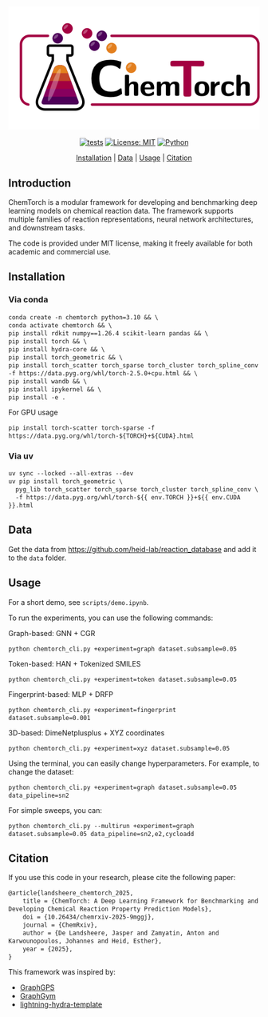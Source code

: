 <div align="center">

![ChemTorch](images/chemtorch.png)

[![tests](https://github.com/heid-lab/chemtorch/actions/workflows/pytest.yml/badge.svg)](https://github.com/heid-lab/chemtorch/actions)
[![License: MIT](https://img.shields.io/badge/License-MIT-blue.svg)](LICENSE)
[![Python](https://img.shields.io/badge/dynamic/toml?url=https://raw.githubusercontent.com/heid-lab/chemtorch/main/pyproject.toml&query=$.project.requires-python&label=python&color=blue)](#)
<!--
When chemtorch is on PyPI uncomment this ^^
[![PyPI version](https://img.shields.io/pypi/v/chemtorch.svg)](https://pypi.org/project/chemtorch)
[![Python versions](https://img.shields.io/pypi/pyversions/chemtorch.svg)](https://pypi.org/project/chemtorch)
[![Downloads](https://img.shields.io/github/downloads/heid-lab/chemtorch/total.svg)](https://github.com/heid-lab/chemtorch/releases)
-->

[Installation](#installation) | [Data](#data) | [Usage](#usage) | [Citation](#citation)

</div>

## Introduction

ChemTorch is a modular framework for developing and benchmarking deep learning models on chemical reaction data. The framework supports multiple families of reaction representations, neural network architectures, and downstream tasks.

The code is provided under MIT license, making it freely available for both academic and commercial use.

## Installation

### Via conda

```
conda create -n chemtorch python=3.10 && \
conda activate chemtorch && \
pip install rdkit numpy==1.26.4 scikit-learn pandas && \
pip install torch && \
pip install hydra-core && \
pip install torch_geometric && \
pip install torch_scatter torch_sparse torch_cluster torch_spline_conv -f https://data.pyg.org/whl/torch-2.5.0+cpu.html && \
pip install wandb && \
pip install ipykernel && \
pip install -e .
```

For GPU usage
```
pip install torch-scatter torch-sparse -f https://data.pyg.org/whl/torch-${TORCH}+${CUDA}.html
```

### Via uv

```
uv sync --locked --all-extras --dev
uv pip install torch_geometric \
  pyg_lib torch_scatter torch_sparse torch_cluster torch_spline_conv \
  -f https://data.pyg.org/whl/torch-${{ env.TORCH }}+${{ env.CUDA }}.html
```

## Data

Get the data from https://github.com/heid-lab/reaction_database and add it to the `data` folder.

<!-- TODO: Add the following sections:
## ✨ Highlights/Features
## 🤝 Contributing
## 💬 Support
## 🚀 Roadmap

<!-- TODO: move this to web documentation -->
## Usage

For a short demo, see `scripts/demo.ipynb`.

To run the experiments, you can use the following commands:

Graph-based: GNN + CGR
```
python chemtorch_cli.py +experiment=graph dataset.subsample=0.05
```
Token-based: HAN + Tokenized SMILES
```
python chemtorch_cli.py +experiment=token dataset.subsample=0.05
```
Fingerprint-based: MLP + DRFP
```
python chemtorch_cli.py +experiment=fingerprint dataset.subsample=0.001
```
3D-based: DimeNetplusplus + XYZ coordinates
```
python chemtorch_cli.py +experiment=xyz dataset.subsample=0.05
```

Using the terminal, you can easily change hyperparameters. For example, to change the dataset:
``` 
python chemtorch_cli.py +experiment=graph dataset.subsample=0.05 data_pipeline=sn2
```

For simple sweeps, you can:
```
python chemtorch_cli.py --multirun +experiment=graph dataset.subsample=0.05 data_pipeline=sn2,e2,cycloadd
```

## Citation
If you use this code in your research, please cite the following paper:

```
@article{landsheere_chemtorch_2025,
	title = {ChemTorch: A Deep Learning Framework for Benchmarking and Developing Chemical Reaction Property Prediction Models},
	doi = {10.26434/chemrxiv-2025-9mggj},
	journal = {ChemRxiv},
	author = {De Landsheere, Jasper and Zamyatin, Anton and Karwounopoulos, Johannes and Heid, Esther},
	year = {2025},
}
```

This framework was inspired by:
- [GraphGPS](https://github.com/rampasek/GraphGPS/tree/main)
- [GraphGym](https://github.com/snap-stanford/GraphGym)
- [lightning-hydra-template](https://github.com/ashleve/lightning-hydra-template)
